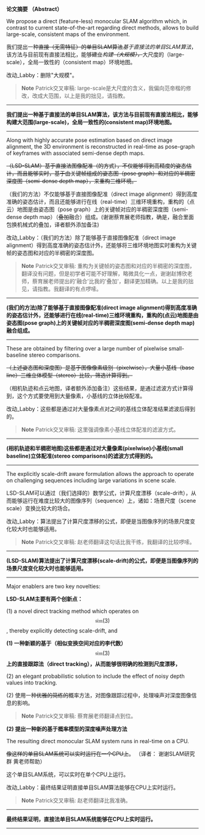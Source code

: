 **论文摘要  （Abstract）**

We propose a direct \(feature-less\) monocular SLAM algorithm which, in contrast to current state-of-the-art regarding direct methods, allows to build large-scale, consistent maps of the environment.

我们提出一种~~直接（无需特征）的单目SLAM算法~~_基于直接法的单目SLAM算法_，该方法与目前现有直接法相比，能够~~建立~~_构建_~~_（大规模），_~~大尺度的（large-scale），全局一致性的（consistent map）环境地图。

改动\_Labby：删除"大规模"。

> **Note** Patrick交叉审稿: large-scale是大尺度的含义，我偏向范帝楷的修改，改成大范围，以上是我的拙见，请指教。

---

**我们提出一种基于直接法的单目SLAM算法，该方法与目前现有直接法相比，能够构建大范围(large-scale)，全局一致性的(consistent map)环境地图。**

---

Along with highly accurate pose estimation based on direct image alignment, the 3D environment is reconstructed in real-time as pose-graph of keyframes with associated semi-dense depth maps.

~~（LSD-SLAM）基于直接法图像配准（的方式），不仅能够得到高精度的姿态估计，而且能够实时，基于由关键帧组成的姿态图（pose graph）和对应的半稠密深度图（semi-dense depth map），来重构三维环境。~~

（我们的方法）不仅能够基于直接图像配准（direct image alignment）得到高度准确的姿态估计，而且还能够进行在线（real-time）三维环境重构，重构的（点云）地图是由姿态图（pose graph）上的关键帧对应的半稠密深度图（semi-dense depth map）（~~叠加~~融合）组成。(谢谢蔡育展老师指教，确是，融合里面包换机械式的叠加，译者额外添加备注)

改动\_Labby：（我们的方法）除了能够基于直接图像配准（direct image alignment）得到高度准确的姿态估计外，还能够将三维环境地图实时重构为关键帧的姿态图和对应的半稠密的深度图。

> **Note** Patrick交叉审稿: 重构为关键帧的姿态图和对应的半稠密的深度图，翻译没有问题，但是初学者可能不好理解，略微具化一点，谢谢赵博欣老师，蔡育展老师提出的'融合'比我的'叠加'，翻译更加精确。以上是我的拙见，请指教。我翻译的有点啰嗦。

---

**(我们的方法)除了能够基于直接图像配准(direct image alignment)得到高度准确的姿态估计外，还能够进行在线(real-time)三维环境重构，重构的(点云)地图是由姿态图(pose graph)上的关键帧对应的半稠密深度图(semi-dense depth map)融合组成。**

---

These are obtained by filtering over a large number of pixelwise small-baseline stereo comparisons.

~~（上述姿态图和深度图）是基于图像像素级别（pixelwise），大量小基线（base line）三维立体模型（stereo）比较，筛选计算得到。~~

（相机轨迹和点云地图，译者额外添加备注）这些结果，是通过滤波方式计算得到，这个方式要使用到大量像素，小基线的立体~~比较~~配准。

改动\_Labby：这些都是通过对大量像素点对之间的基线立体配准结果滤波后得到的。

> **Note** Patrick交叉审稿: 这里强调像素小基线立体配准的滤波方式。

---

**(相机轨迹和半稠密地图)这些都是通过对大量像素(pixelwise)小基线(small baseline)立体配准(stereo comparisons)的滤波方式得到的。**

---

The explicitly scale-drift aware formulation allows the approach to operate on challenging sequences including large variations in scene scale.

LSD-SLAM可以通过（我们选择的）数学公式，计算尺度漂移（scale-drift），从而能够运行在难度比较大的图像序列（sequence）上，诸如：场景尺度（scene scale）变换比较大的场合。

改动\_Labby：算法提出了计算尺度漂移的公式，即便是当图像序列的场景尺度变化较大时也能够适用。

> **Note** Patrick交叉审稿: 赵老师翻译这句话比我干练，我翻译的比较啰嗦。

---

**(LSD-SLAM)算法提出了计算尺度漂移(scale-drift)的公式，即便是当图像序列的场景尺度变化较大时也能够适用。**

---

Major enablers are two key novelties:

**LSD-SLAM主要有两个创新点：**

\(1\) a novel direct tracking method which operates on $$\mathfrak{sim}(3)$$, thereby explicitly detecting scale-drift, and

**\(1\) 一种新颖的基于（相似变换空间对应的李代数）**$$\mathfrak{sim}(3)$$**上的直接跟踪法（direct tracking），从而能够很明确的检测到尺度漂移，**

\(2\) an elegant probabilistic solution to include the effect of noisy depth values into tracking.

\(2\) 使用一种~~优雅的简练的~~概率方法，对图像跟踪过程中，处理噪声对深度图像信息的影响。

> **Note** Patrick交叉审稿: 蔡育展老师翻译点到位。

**\(2\) 提出一种新的基于概率模型的深度噪声处理方法**

The resulting direct monocular SLAM system runs in real-time on a CPU.

~~像这样的单目SLAM系统可以实时运行在一个CPU上~~。 （译者： 谢谢SLAM研究群 黄老师帮助）

这个单目SLAM系统，可以实时在单个CPU上运行。

改动\_Labby：最终结果证明直接单目SLAM算法能够在CPU上实时运行。

> **Note** Patrick交叉审稿: 赵老师翻译比我准确。

---

**最终结果证明，直接法单目SLAM系统能够在CPU上实时运行。**

---

